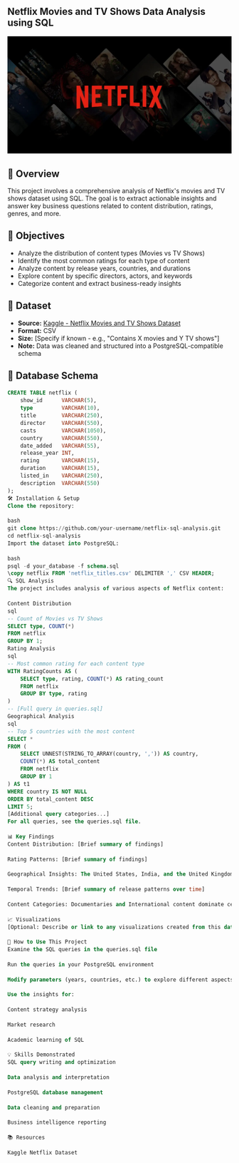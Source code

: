 ## Netflix Movies and TV Shows Data Analysis using SQL
![Netflix logo](https://github.com/analyticsaq/Project_SQL_Netflix/blob/main/logo.webp)


## 📌 Overview

This project involves a comprehensive analysis of Netflix's movies and TV shows dataset using SQL. The goal is to extract actionable insights and answer key business questions related to content distribution, ratings, genres, and more.

## 🎯 Objectives

- Analyze the distribution of content types (Movies vs TV Shows)
- Identify the most common ratings for each type of content
- Analyze content by release years, countries, and durations
- Explore content by specific directors, actors, and keywords
- Categorize content and extract business-ready insights

## 📁 Dataset

- **Source:** [Kaggle - Netflix Movies and TV Shows Dataset](https://www.kaggle.com/datasets/shivamb/netflix-shows)
- **Format:** CSV
- **Size:** [Specify if known - e.g., "Contains X movies and Y TV shows"]
- **Note:** Data was cleaned and structured into a PostgreSQL-compatible schema

## 🧱 Database Schema

```sql
CREATE TABLE netflix (
    show_id      VARCHAR(5),
    type         VARCHAR(10),
    title        VARCHAR(250),
    director     VARCHAR(550),
    casts        VARCHAR(1050),
    country      VARCHAR(550),
    date_added   VARCHAR(55),
    release_year INT,
    rating       VARCHAR(15),
    duration     VARCHAR(15),
    listed_in    VARCHAR(250),
    description  VARCHAR(550)
);
🛠️ Installation & Setup
Clone the repository:

bash
git clone https://github.com/your-username/netflix-sql-analysis.git
cd netflix-sql-analysis
Import the dataset into PostgreSQL:

bash
psql -d your_database -f schema.sql
\copy netflix FROM 'netflix_titles.csv' DELIMITER ',' CSV HEADER;
🔍 SQL Analysis
The project includes analysis of various aspects of Netflix content:

Content Distribution
sql
-- Count of Movies vs TV Shows
SELECT type, COUNT(*) 
FROM netflix 
GROUP BY 1;
Rating Analysis
sql
-- Most common rating for each content type
WITH RatingCounts AS (
    SELECT type, rating, COUNT(*) AS rating_count
    FROM netflix
    GROUP BY type, rating
)
-- [Full query in queries.sql]
Geographical Analysis
sql
-- Top 5 countries with the most content
SELECT * 
FROM (
    SELECT UNNEST(STRING_TO_ARRAY(country, ',')) AS country,
    COUNT(*) AS total_content
    FROM netflix
    GROUP BY 1
) AS t1
WHERE country IS NOT NULL
ORDER BY total_content DESC
LIMIT 5;
[Additional query categories...]
For all queries, see the queries.sql file.

📊 Key Findings
Content Distribution: [Brief summary of findings]

Rating Patterns: [Brief summary of findings]

Geographical Insights: The United States, India, and the United Kingdom produce the most content on Netflix

Temporal Trends: [Brief summary of release patterns over time]

Content Categories: Documentaries and International content dominate certain markets

📈 Visualizations
[Optional: Describe or link to any visualizations created from this data]

🚀 How to Use This Project
Examine the SQL queries in the queries.sql file

Run the queries in your PostgreSQL environment

Modify parameters (years, countries, etc.) to explore different aspects

Use the insights for:

Content strategy analysis

Market research

Academic learning of SQL

💡 Skills Demonstrated
SQL query writing and optimization

Data analysis and interpretation

PostgreSQL database management

Data cleaning and preparation

Business intelligence reporting

📚 Resources

Kaggle Netflix Dataset

